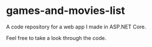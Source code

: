 # games-and-movies-list
A code repository for a web app I made in ASP.NET Core.

Feel free to take a look through the code.